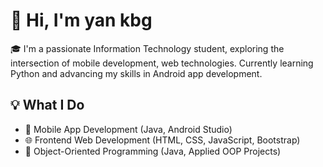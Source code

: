 # 👋 Hi, I'm yan kbg

🎓 I'm a passionate Information Technology student, exploring the intersection of mobile development, web technologies. Currently learning Python and advancing my skills in Android app development.

## 💡 What I Do
- 📱 Mobile App Development (Java, Android Studio)
- 🌐 Frontend Web Development (HTML, CSS, JavaScript, Bootstrap)
- 🧩 Object-Oriented Programming (Java, Applied OOP Projects)

<!---
yankbg/yankbg is a ✨ special ✨ repository because its `README.md` (this file) appears on your GitHub profile.
You can click the Preview link to take a look at your changes.
--->
